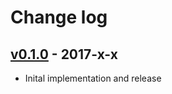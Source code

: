 # Change log

## [v0.1.0] - 2017-x-x

* Inital implementation and release

[v0.1.0]: https://github.com/piotrmurach/verse/compare/v0.1.0
